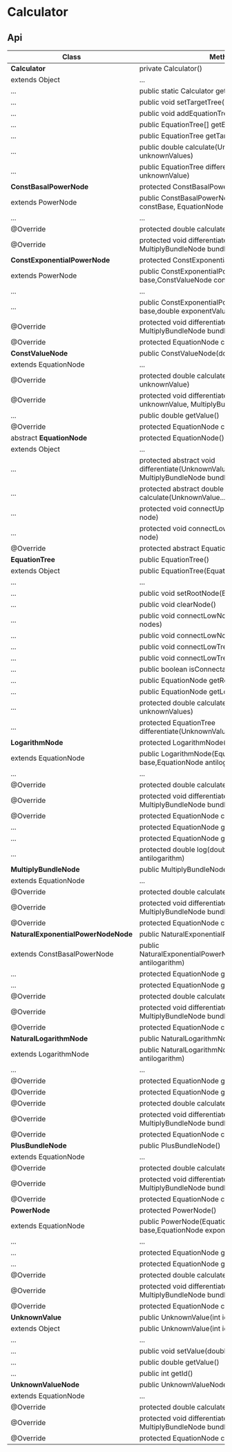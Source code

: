 # Calculator

## Api
Class | Method
------------ | -------------
**Calculator** | private Calculator()
extends Object|...
... | public static Calculator getInstance()
... | public void setTargetTree(int index)
... | public void addEquationTree
... | public EquationTree[] getEquationTree()
... | public EquationTree getTargetTree()
... | public double calculate(UnknownValue... unknownValues)
... | public EquationTree differentiate(UnknownValue unknownValue)
**ConstBasalPowerNode** | protected ConstBasalPowerNode()
extends PowerNode| public ConstBasalPowerNode(ConstValueNode constBase, EquationNode exponent)
...|...
@Override|protected double calculate(UnknownValue... value)
@Override|protected void differentiate(UnknownValue value, MultiplyBundleNode bundle)
**ConstExponentialPowerNode**|protected ConstExponentialPowerNode()
extends PowerNode|public ConstExponentialPowerNode(EquationNode base,ConstValueNode constExponent)
...|...
...|public ConstExponentialPowerNode(EquationNode base,double exponentValue)
@Override|protected void differentiate(UnknownValue value, MultiplyBundleNode bundle)
@Override|protected EquationNode clone()
**ConstValueNode**|public ConstValueNode(double value)
extends EquationNode|...
@Override|protected double calculate(UnknownValue[] unknownValue)
@Override|protected void differentiate(UnknownValue unknownValue, MultiplyBundleNode rootNode)
...|public double getValue()
@Override|protected EquationNode clone()
abstract **EquationNode**|protected EquationNode()
extends Object|...
...|protected abstract void differentiate(UnknownValue value, MultiplyBundleNode bundle)
...|protected abstract double calculate(UnknownValue... value)
...|protected void connectUpperNode(EquationNode node)
...|protected void connectLowNode(EquationNode node)
@Override|protected abstract EquationNode clone()
**EquationTree**|public EquationTree()
extends Object|public EquationTree(EquationNode rootNode)
...|...
...|public void setRootNode(EquationNode rootNode)
...|public void clearNode()
...|public void connectLowNode(EquationNode... nodes)
...|public void connectLowNode(EquationNode node)
...|public void connectLowTree(EquationTree... trees)
...|public void connectLowTree(EquationTree tree)
...|public boolean isConnectableToLowNode()
...|public EquationNode getRootNode()
...|public EquationNode getLowestNode()
...|protected double calculate(UnknownValue... unknownValues)
...|protected EquationTree differentiate(UnknownValue unknownValue)
**LogarithmNode**|protected LogarithmNode()
extends EquationNode|public LogarithmNode(EquationNode base,EquationNode antilogarithm)
...|...
@Override|protected double calculate(UnknownValue... value)
@Override|protected void differentiate(UnknownValue value, MultiplyBundleNode bundle)
@Override|protected EquationNode clone()
...|protected EquationNode getBaseNode()
...|protected  EquationNode getAntilogarithmNode()
...|protected double log(double base, double antilogarithm)
**MultiplyBundleNode**|public MultiplyBundleNode()
extends EquationNode|...
@Override|protected double calculate(UnknownValue... value)
@Override|protected void differentiate(UnknownValue value, MultiplyBundleNode bundle)
@Override|protected EquationNode clone()
**NaturalExponentialPowerNodeNode**|public NaturalExponentialPowerNodeNode()
extends ConstBasalPowerNode|public NaturalExponentialPowerNodeNode(EquationNode antilogarithm)
...|protected EquationNode getBaseNode()
...|protected EquationNode getExponentNode()
@Override|protected double calculate(UnknownValue... value)
@Override|protected void differentiate(UnknownValue value, MultiplyBundleNode bundle)
@Override|protected EquationNode clone()
**NaturalLogarithmNode**|public NaturalLogarithmNode()
extends LogarithmNode|public NaturalLogarithmNode(EquationNode antilogarithm)
...|...
@Override|protected EquationNode getBaseNode()
@Override|protected EquationNode getAntilogarithmNode()
@Override|protected double calculate(UnknownValue... value)
@Override|protected void differentiate(UnknownValue value, MultiplyBundleNode bundle)
@Override|protected EquationNode clone()
**PlusBundleNode**|public PlusBundleNode()
extends EquationNode|...
@Override|protected double calculate(UnknownValue... value)
@Override|protected void differentiate(UnknownValue value, MultiplyBundleNode bundle)
@Override|protected EquationNode clone()
**PowerNode**|protected PowerNode()
extends EquationNode|public PowerNode(EquationNode base,EquationNode exponent)
...|...
...|protected EquationNode getBaseNode()
...|protected EquationNode getExponentNode()
@Override|protected double calculate(UnknownValue... value)
@Override|protected void differentiate(UnknownValue value, MultiplyBundleNode bundle)
@Override|protected EquationNode clone()
**UnknownValue**|public UnknownValue(int id)
extends Object|public UnknownValue(int id,double value)
...|...
...|public void setValue(double value)
...|public double getValue()
...|public int getId()
**UnknownValueNode**|public UnknownValueNode(int id)
extends EquationNode|...
@Override|protected double calculate(UnknownValue... value)
@Override|protected void differentiate(UnknownValue value, MultiplyBundleNode bundle)
@Override|protected EquationNode clone()
